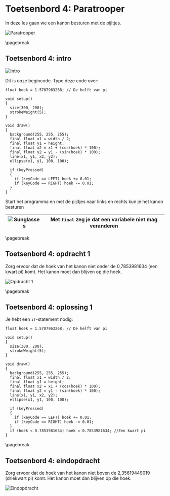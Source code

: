 # Toetsenbord 4: Paratrooper

In deze les gaan we een kanon besturen met de pijltjes.

![Paratrooper](Paratrooper.png)

\pagebreak

## Toetsenbord 4: intro

![Intro](Toetsenbord4_Intro.png)

Dit is onze begincode. Type deze code over:

```processing
float hoek = 1.5707963268; // De helft van pi

void setup()
{
  size(300, 200);  
  strokeWeight(5);
}

void draw()
{
  background(255, 255, 255);
  final float x1 = width / 2;
  final float y1 = height;
  final float x2 = x1 + (cos(hoek) * 100);
  final float y2 = y1 - (sin(hoek) * 100);  
  line(x1, y1, x2, y2);
  ellipse(x1, y1, 100, 100);
  
  if (keyPressed)
  {
    if (keyCode == LEFT) hoek += 0.01;
    if (keyCode == RIGHT) hoek -= 0.01;
  }
}
```

Start het programma en met de pijltjes naar links en rechts kun je het kanon besturen 

![Sunglasses](EmojiSunglasses.png) | Met `final` zeg je dat een variabele niet mag veranderen
:-------------:|:----------------------------------------: 

\pagebreak

## Toetsenbord 4: opdracht 1

Zorg ervoor dat de hoek van het kanon niet onder 
de 0,7853981634 (een kwart pi) komt. 
Het kanon moet dan blijven op die hoek.

![Opdracht 1](Toetsenbord4_1.png)

\pagebreak

## Toetsenbord 4: oplossing 1

Je hebt een `if`-statement nodig:

```processing
float hoek = 1.5707963268; // De helft van pi

void setup()
{
  size(300, 200);  
  strokeWeight(5);
}

void draw()
{
  background(255, 255, 255);
  final float x1 = width / 2;
  final float y1 = height;
  final float x2 = x1 + (cos(hoek) * 100);
  final float y2 = y1 - (sin(hoek) * 100);  
  line(x1, y1, x2, y2);
  ellipse(x1, y1, 100, 100);
  
  if (keyPressed)
  {
    if (keyCode == LEFT) hoek += 0.01;
    if (keyCode == RIGHT) hoek -= 0.01;
  }
  if (hoek < 0.7853981634) hoek = 0.7853981634; //Een kwart pi
}
```

\pagebreak

## Toetsenbord 4: eindopdracht

Zorg ervoor dat de hoek van het kanon niet boven 
de 2,35619449019 (driekwart pi) komt. 
Het kanon moet dan blijven op die hoek.

![Eindopdracht](Toetsenbord4_Eindopdracht.png)
